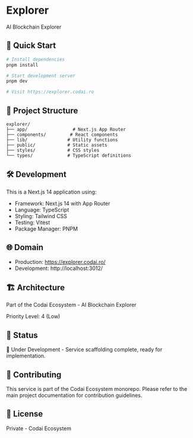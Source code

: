 # Explorer

AI Blockchain Explorer

## 🚀 Quick Start

```bash
# Install dependencies
pnpm install

# Start development server
pnpm dev

# Visit https://explorer.codai.ro
```

## 📁 Project Structure

```
explorer/
├── app/                 # Next.js App Router
├── components/         # React components
├── lib/               # Utility functions
├── public/            # Static assets
├── styles/            # CSS styles
└── types/             # TypeScript definitions
```

## 🛠️ Development

This is a Next.js 14 application using:

- Framework: Next.js 14 with App Router
- Language: TypeScript
- Styling: Tailwind CSS
- Testing: Vitest
- Package Manager: PNPM

## 🌐 Domain

- Production: https://explorer.codai.ro/
- Development: http://localhost:3012/

## 🏗️ Architecture

Part of the Codai Ecosystem - AI Blockchain Explorer

Priority Level: 4 (Low)

## 📝 Status

🚧 Under Development - Service scaffolding complete, ready for implementation.

## 🤝 Contributing

This service is part of the Codai Ecosystem monorepo. Please refer to the main
project documentation for contribution guidelines.

## 📄 License

Private - Codai Ecosystem
